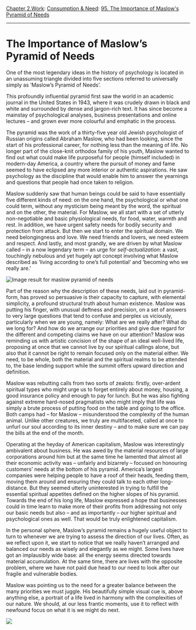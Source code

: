 [Chapter 2.Work](https://www.theschooloflife.com/thebookoflife/category/work/): [Consumption & Need](https://www.theschooloflife.com/thebookoflife/category/work/consumption-and-need/): [95. The Importance of Maslow's Pyramid of Needs](https://www.theschooloflife.com/thebookoflife/the-importance-of-maslows-pyramid-of-needs/)

* * *

# The Importance of Maslow’s Pyramid of Needs

One of the most legendary ideas in the history of psychology is located in an unassuming triangle divided into five sections referred to universally simply as ‘Maslow’s Pyramid of Needs’.

This profoundly influential pyramid first saw the world in an academic journal in the United States in 1943, where it was crudely drawn in black and white and surrounded by dense and jargon-rich text. It has since become a mainstay of psychological analyses, business presentations and online lectures – and grown ever more colourful and emphatic in the process.

The pyramid was the work of a thirty-five year old Jewish psychologist of Russian origins called Abraham Maslow, who had been looking, since the start of his professional career, for nothing less than the meaning of life. No longer part of the close-knit orthodox family of his youth, Maslow wanted to find out what could make life purposeful for people (himself included) in modern-day America, a country where the pursuit of money and fame seemed to have eclipsed any more interior or authentic aspirations. He saw psychology as the discipline that would enable him to answer the yearnings and questions that people had once taken to religion.

Maslow suddenly saw that human beings could be said to have essentially five different kinds of need: on the one hand, the psychological or what one could term, without any mysticism being meant by the word, the spiritual and on the other, the material. For Maslow, we all start with a set of utterly non-negotiable and basic physiological needs, for food, water, warmth and rest. In addition, we have urgent safety needs for bodily security and protection from attack. But then we start to enter the spiritual domain. We need belongingness and love. We need friends and lovers, we need esteem and respect. And lastly, and most grandly, we are driven by what Maslow called – in a now legendary term – an urge for _self-actualization_: a vast, touchingly nebulous and yet hugely apt concept involving what Maslow described as ‘living according to one’s full potential’ and ‘becoming who we really are.’

![Image result for maslow pyramid of needs](https://www.simplypsychology.org/maslow-5.jpg)

Part of the reason why the description of these needs, laid out in pyramid-form, has proved so persuasive is their capacity to capture, with elemental simplicity, a profound structural truth about human existence. Maslow was putting his finger, with unusual deftness and precision, on a set of answers to very large questions that tend to confuse and perplex us viciously, particularly when we are young, namely: What are we really after? What do we long for? And how do we arrange our priorities and give due regard for the different and competing claims we have on our attention? Maslow was reminding us with artistic concision of the shape of an ideal well-lived life, proposing at once that we cannot live by our spiritual callings alone, but also that it cannot be right to remain focused only on the material either. We need, to be whole, both the material and the spiritual realms to be attended to, the base lending support while the summit offers upward direction and definition.

Maslow was rebutting calls from two sorts of zealots: firstly, over-ardent spiritual types who might urge us to forget entirely about money, housing, a good insurance policy and enough to pay for lunch. But he was also fighting against extreme hard-nosed pragmatists who might imply that life was simply a brute process of putting food on the table and going to the office. Both camps had – for Maslow – misunderstood the complexity of the human animal. Unlike other creatures, we truly are multifaceted, called at once to unfurl our soul according to its inner destiny – and to make sure we can pay the bills at the end of the month.

Operating at the heyday of American capitalism, Maslow was interestingly ambivalent about business. He was awed by the material resources of large corporations around him but at the same time he lamented that almost all their economic activity was – unfairly and bizarrely – focused on honouring customers’ needs at the bottom of his pyramid. America’s largest companies were helping people to have a roof of their heads, feeding them, moving them around and ensuring they could talk to each other long-distance. But they seemed utterly uninterested in trying to fulfill the essential spiritual appetites defined on the higher slopes of his pyramid. Towards the end of his long life, Maslow expressed a hope that businesses could in time learn to make more of their profits from addressing not only our basic needs but also – and as importantly – our higher spiritual and psychological ones as well. That would be truly enlightened capitalism.

In the personal sphere, Maslow’s pyramid remains a hugely useful object to turn to whenever we are trying to assess the direction of our lives. Often, as we reflect upon it, we start to notice that we really haven’t arranged and balanced our needs as wisely and elegantly as we might. Some lives have got an implausibly wide base: all the energy seems directed towards material accumulation. At the same time, there are lives with the opposite problem, where we have not paid due head to our need to look after our fragile and vulnerable bodies.

Maslow was pointing us to the need for a greater balance between the many priorities we must juggle. His beautifully simple visual cue is, above anything else, a portrait of a life lived in harmony with the complexities of our nature. We should, at our less frantic moments, use it to reflect with newfound focus on what it is we might do next.

[![](https://img.youtube.com/vi/L0PKWTta7lU/0.jpg)](https://www.youtube.com/embed/L0PKWTta7lU '')
